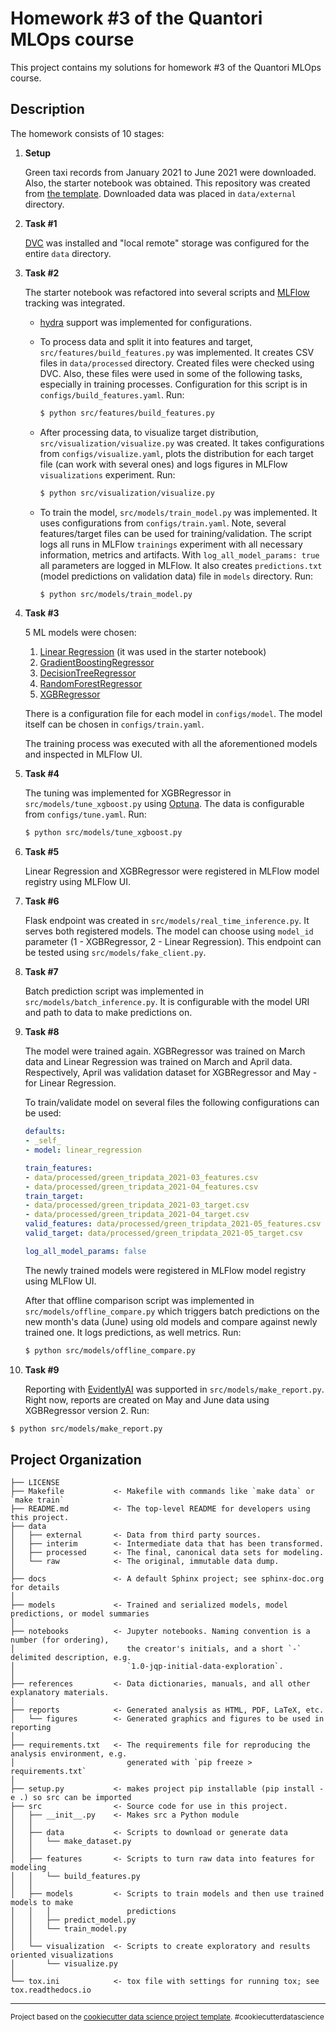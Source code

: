 Homework #3 of the Quantori MLOps course
==============================

This project contains my solutions for homework #3 of the Quantori MLOps course.

Description
------------

The homework consists of 10 stages:

1. **Setup**

    Green taxi records from January 2021 to June 2021 were downloaded. Also, the starter notebook was obtained. This repository was created from [the template](https://drivendata.github.io/cookiecutter-data-science/). Downloaded data was placed in `data/external` directory.

2. **Task #1**
   
    [DVC](https://dvc.org/) was installed and "local remote" storage was configured for the entire `data` directory.

3. **Task #2**

    The starter notebook was refactored into several scripts and [MLFlow](https://mlflow.org/) tracking was integrated.

    * [hydra](https://hydra.cc/) support was implemented for configurations.
    * To process data and split it into features and target, `src/features/build_features.py` was implemented. It creates CSV files in `data/processed` directory. Created files were checked using DVC. Also, these files were used in some of the following tasks, especially in training processes. Configuration for this script is in `configs/build_features.yaml`. Run:
   
        ```bash
        $ python src/features/build_features.py
        ```

    * After processing data, to visualize target distribution, `src/visualization/visualize.py` was created. It takes configurations from `configs/visualize.yaml`, plots the distribution for each target file (can work with several ones) and logs figures in MLFlow `visualizations` experiment. Run:
   
        ```bash
        $ python src/visualization/visualize.py
        ```

    * To train the model, `src/models/train_model.py` was implemented. It uses configurations from `configs/train.yaml`. Note, several features/target files can be used for training/validation. The script logs all runs in MLFlow `trainings` experiment with all necessary information, metrics and artifacts. With `log_all_model_params: true` all parameters are logged in MLFlow. It also creates `predictions.txt` (model predictions on validation data) file in `models` directory. Run:
   
        ```bash
        $ python src/models/train_model.py
        ```

4. **Task #3**

    5 ML models were chosen:

    1. [Linear Regression](https://scikit-learn.org/stable/modules/generated/sklearn.linear_model.LinearRegression.html) (it was used in the starter notebook)
    2. [GradientBoostingRegressor](https://scikit-learn.org/stable/modules/generated/sklearn.ensemble.GradientBoostingRegressor.html)
    3. [DecisionTreeRegressor](https://scikit-learn.org/stable/modules/generated/sklearn.tree.DecisionTreeRegressor.html#sklearn.tree.DecisionTreeRegressor)
    4. [RandomForestRegressor](https://scikit-learn.org/stable/modules/generated/sklearn.ensemble.RandomForestRegressor.html)
    5. [XGBRegressor](https://xgboost.readthedocs.io/en/stable/python/python_api.html#xgboost.XGBRegressor)
    
    There is a configuration file for each model in `configs/model`. The model itself can be chosen in `configs/train.yaml`.    

    The training process was executed with all the aforementioned models and inspected in MLFlow UI.
    
5. **Task #4**

    The tuning was implemented for XGBRegressor in `src/models/tune_xgboost.py` using [Optuna](https://optuna.org/). The data is configurable from `configs/tune.yaml`. Run:

    ```bash
    $ python src/models/tune_xgboost.py
    ```

6. **Task #5**

    Linear Regression and XGBRegressor were registered in MLFlow model registry using MLFlow UI.
    
7. **Task #6**

    Flask endpoint was created in `src/models/real_time_inference.py`. It serves both registered models. The model can choose using `model_id` parameter (1 - XGBRegressor, 2 - Linear Regression). This endpoint can be tested using `src/models/fake_client.py`.

8. **Task #7**

    Batch prediction script was implemented in `src/models/batch_inference.py`. It is configurable with the model URI and path to data to make predictions on.

9. **Task #8**

    The model were trained again. XGBRegressor was trained on March data and Linear Regression was trained on March and April data. Respectively, April was validation dataset for XGBRegressor and May - for Linear Regression.

    To train/validate model on several files the following configurations can be used:

    ```yaml
    defaults:
    - _self_
    - model: linear_regression

    train_features:
    - data/processed/green_tripdata_2021-03_features.csv
    - data/processed/green_tripdata_2021-04_features.csv
    train_target:
    - data/processed/green_tripdata_2021-03_target.csv
    - data/processed/green_tripdata_2021-04_target.csv
    valid_features: data/processed/green_tripdata_2021-05_features.csv
    valid_target: data/processed/green_tripdata_2021-05_target.csv

    log_all_model_params: false
    ```
   
    The newly trained models were registered in MLFlow model registry using MLFlow UI.
 
    After that offline comparison script was implemented in `src/models/offline_compare.py` which triggers batch predictions on the new month's data (June) using old models and compare against newly trained one. It logs predictions, as well metrics. Run:

    ```bash
    $ python src/models/offline_compare.py
    ```

10. **Task #9**

    Reporting with [EvidentlyAI](https://www.evidentlyai.com/) was supported in `src/models/make_report.py`. Right now, reports are created on May and June data using XGBRegressor version 2. Run:

   ```bash
   $ python src/models/make_report.py
   ```

Project Organization
------------

    ├── LICENSE
    ├── Makefile           <- Makefile with commands like `make data` or `make train`
    ├── README.md          <- The top-level README for developers using this project.
    ├── data
    │   ├── external       <- Data from third party sources.
    │   ├── interim        <- Intermediate data that has been transformed.
    │   ├── processed      <- The final, canonical data sets for modeling.
    │   └── raw            <- The original, immutable data dump.
    │
    ├── docs               <- A default Sphinx project; see sphinx-doc.org for details
    │
    ├── models             <- Trained and serialized models, model predictions, or model summaries
    │
    ├── notebooks          <- Jupyter notebooks. Naming convention is a number (for ordering),
    │                         the creator's initials, and a short `-` delimited description, e.g.
    │                         `1.0-jqp-initial-data-exploration`.
    │
    ├── references         <- Data dictionaries, manuals, and all other explanatory materials.
    │
    ├── reports            <- Generated analysis as HTML, PDF, LaTeX, etc.
    │   └── figures        <- Generated graphics and figures to be used in reporting
    │
    ├── requirements.txt   <- The requirements file for reproducing the analysis environment, e.g.
    │                         generated with `pip freeze > requirements.txt`
    │
    ├── setup.py           <- makes project pip installable (pip install -e .) so src can be imported
    ├── src                <- Source code for use in this project.
    │   ├── __init__.py    <- Makes src a Python module
    │   │
    │   ├── data           <- Scripts to download or generate data
    │   │   └── make_dataset.py
    │   │
    │   ├── features       <- Scripts to turn raw data into features for modeling
    │   │   └── build_features.py
    │   │
    │   ├── models         <- Scripts to train models and then use trained models to make
    │   │   │                 predictions
    │   │   ├── predict_model.py
    │   │   └── train_model.py
    │   │
    │   └── visualization  <- Scripts to create exploratory and results oriented visualizations
    │       └── visualize.py
    │
    └── tox.ini            <- tox file with settings for running tox; see tox.readthedocs.io


--------

<p><small>Project based on the <a target="_blank" href="https://drivendata.github.io/cookiecutter-data-science/">cookiecutter data science project template</a>. #cookiecutterdatascience</small></p>

